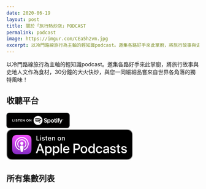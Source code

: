 ```yaml
---
date: 2020-06-19
layout: post
title: 關於「旅行熱炒店」PODCAST
permalink: podcast
image: https://imgur.com/CEa5h2vm.jpg
excerpt: 以冷門路線旅行為主軸的輕知識podcast。邀集各路好手來此掌廚，將旅行故事與史地人文作為食材，30分鐘的大火快炒，與您一同細細品嘗來自世界各角落的獨特風味！
---
```


以冷門路線旅行為主軸的輕知識podcast。邀集各路好手來此掌廚，將旅行故事與史地人文作為食材，30分鐘的大火快炒，與您一同細細品嘗來自世界各角落的獨特風味！

## 收聽平台

<div class="campaign">
  <div class="button-container">
    <div><a href="https://open.spotify.com/show/4ax4pKjk6P2GvPgXvJ3n85"><img src="assets/img/spotify-podcast-badge-blk-wht-165x40.png"></a></div>
    <div><a href="https://podcasts.apple.com/us/podcast/id1518914711"><img src="assets/img/US_UK_Apple_Podcasts_Listen_Badge_RGB.svg"></a></div>
    <div><a href="https://www.facebook.com/lifetimesojourner"><i class="fa fa-facebook-square" aria-hidden="true"></i></a></div>
    <div><a href="https://instagram.com/travel.wok"><i class="fa fa-instagram" aria-hidden="true"></i></a></div>
  </div>
</div>

## 所有集數列表

<div id="podcast-collection"></div>
